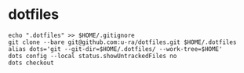 dotfiles
========
``echo ".dotfiles" >> $HOME/.gitignore``  
``git clone --bare git@github.com:u-ra/dotfiles.git $HOME/.dotfiles``  
``alias dots='git --git-dir=$HOME/.dotfiles/ --work-tree=$HOME'``  
``dots config --local status.showUntrackedFiles no``  
``dots checkout``  
